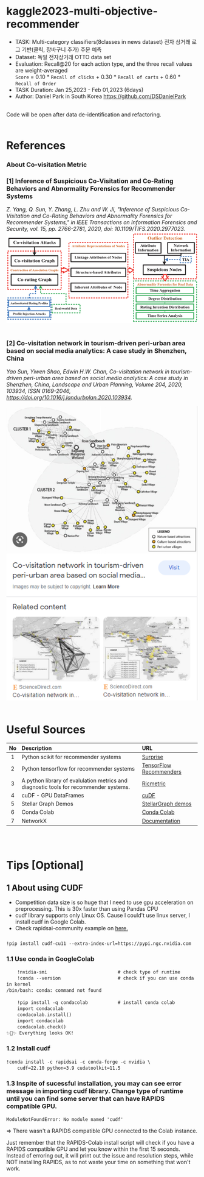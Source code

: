 # kaggle2023-multi-objective-recommender
- TASK: Multi-category classifiers(8classes in news dataset) 전자 상거래 로그 기반(클릭, 장바구니 추가) 주문 예측
- Dataset: 독일 전자상거래 OTTO data set <br>
- Evaluation:  Recall@20 for each action type, and the three recall values are weight-averaged <br>
`Score` = 0.10 * `Recall of clicks` + 0.30 * `Recall of carts` + 0.60 * `Recall of Order`
- TASK Duration: Jan 25,2023 - Feb 01,2023 (6days) <br>
- Author: Daniel Park in South Korea https://github.com/DSDanielPark <br>
<br>
Code will be open after data de-identification and refactoring.
<br>
<br>

# References
### About Co-visitation Metric
### [1] Inference of Suspicious Co-Visitation and Co-Rating Behaviors and Abnormality Forensics for Recommender Systems <br>
<!--![alt text](https://github.com/DSDanielPark/kaggle2023-multi-objective-recommender/blob/main/imgs/img1.jpg?raw=true)-->
*Z. Yang, Q. Sun, Y. Zhang, L. Zhu and W. Ji, "Inference of Suspicious Co-Visitation and Co-Rating Behaviors and Abnormality Forensics for Recommender Systems," in IEEE Transactions on Information Forensics and Security, vol. 15, pp. 2766-2781, 2020, doi: 10.1109/TIFS.2020.2977023.*
<img src="../imgs/img1.jpg" width="600">
<br>
<br>

### [2] Co-visitation network in tourism-driven peri-urban area based on social media analytics: A case study in Shenzhen, China
*Yao Sun, Yiwen Shao, Edwin H.W. Chan,
Co-visitation network in tourism-driven peri-urban area based on social media analytics: A case study in Shenzhen, China,
Landscape and Urban Planning,
Volume 204,
2020,
103934,
ISSN 0169-2046,
https://doi.org/10.1016/j.landurbplan.2020.103934.* <br>

<img src="../imgs/img2.png" width="600">




<br>
<br>

# Useful Sources

|No|Description|URL|
|:---:|:---|:---|
|1| Python scikit for recommender systems | [Surprise](https://surprise.readthedocs.io/en/stable/index.html)|
|2| Python tensorflow for recommender systems | [TensorFlow Recommenders](https://github.com/tensorflow/recommenders)|
|3| A python library of evalulation metrics and diagnostic tools for recommender systems. | [Ricmetric](https://github.com/statisticianinstilettos/recmetrics) |
|4| cuDF - GPU DataFrames | [cuDF](https://github.com/rapidsai/cudf) |
|5| Stellar Graph Demos| [StellarGraph demos](https://stellargraph.readthedocs.io/en/stable/demos/index.html)|
|6| Conda Colab | [Conda Colab](https://github.com/conda-incubator/condacolab)
|7| NetworkX | [Documentation](https://networkx.org/documentation/stable/index.html)

<br>
<br>


# Tips [Optional]

## 1 About using CUDF
- Competition data size is so huge that I need to use gpu acceleration on preprocessing. This is 30x faster than using Pandas CPU
- cudf library supports only Linux OS. Cause I could't use linux server, I install 
cudf in Google Colab.
- Check rapidsai-community example on [here.](https://github.com/rapidsai-community/showcase/blob/main/getting_started_tutorials/10min_to_cudf_colab.ipynb?nvid=nv-int-tblg-386840-vt27#cid=av02_nv-int-tblg_en-us)

### 
```
!pip install cudf-cu11 --extra-index-url=https://pypi.ngc.nvidia.com
```

### 1.1 Use conda in GoogleColab
```
    !nvidia-smi                          # check type of runtime
    !conda --version                     # check if you can use conda in kernel
/bin/bash: conda: command not found

    !pip install -q condacolab           # install conda colab
    import condacolab
    condacolab.install()
    import condacolab
    condacolab.check()
✨🍰✨ Everything looks OK!

```

### 1.2 Install cudf

```
!conda install -c rapidsai -c conda-forge -c nvidia \
    cudf=22.10 python=3.9 cudatoolkit=11.5
```

### 1.3 Inspite of sucessful installation, you may can see error message in importing cudf library. Change type of runtime until you can find some server that can have RAPIDS compatible GPU. 

```
ModuleNotFoundError: No module named 'cudf'
```
=> There wasn't a RAPIDS compatible GPU connected to the Colab instance.

Just remember that the RAPIDS-Colab install script will check if you have a RAPIDS compatible GPU and let you know within the first 15 seconds. Instead of erroring out, it will print out the issue and resolution steps, while NOT installing RAPIDS, as to not waste your time on something that won't work.